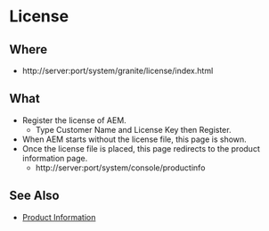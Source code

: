 # License

## Where

- http://server:port/system/granite/license/index.html

## What

- Register the license of AEM.
  - Type Customer Name and License Key then Register.
- When AEM starts without the license file, this page is shown.
- Once the license file is placed, this page redirects to the product information page.
  - http://server:port/system/console/productinfo

## See Also

- [Product Information](../../console/productinfo.md)
